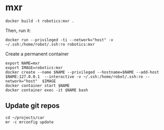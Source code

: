 # mxr

```
docker build -t robotics:mxr .
```

Then, run it:
```
docker run --privileged -ti --network="host" -v ~/.ssh:/home/robot/.ssh:ro robotics:mxr
```

Create a permanent container
```
export NAME=mxr
export IMAGE=robotics:mxr
docker create --name $NAME --privileged --hostname=$NAME --add-host $NAME:127.0.0.1  --interactive -v ~/.ssh:/home/robot/.ssh:ro --network="host"  $IMAGE
docker container start $NAME
docker container exec -it $NAME bash
```
## Update git repos

```
cd ~/projects/car
mr -c mrconfig update
